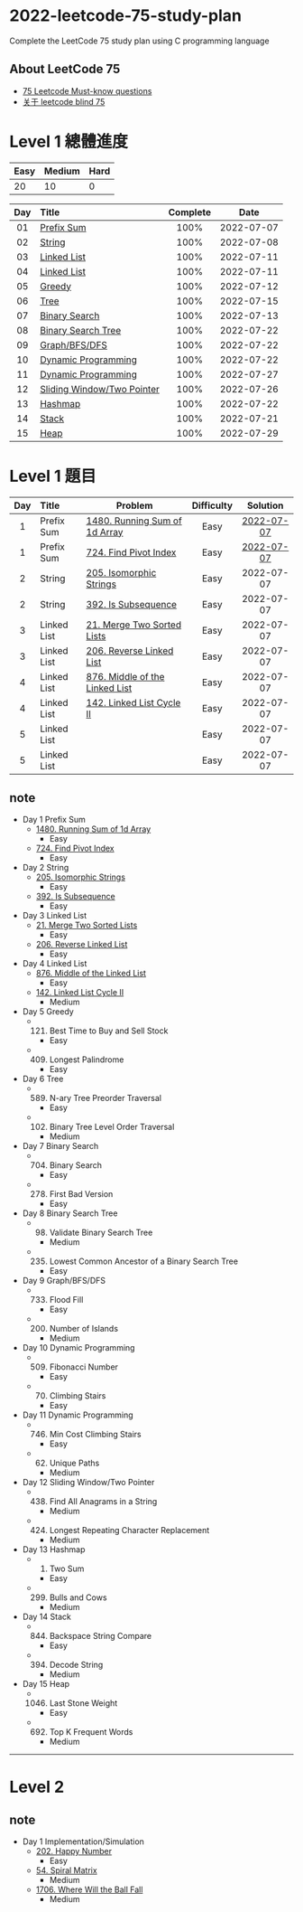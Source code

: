 # 2022-leetcode-75-study-plan
Complete the LeetCode 75 study plan using C programming language

## About LeetCode 75
- [75 Leetcode Must-know questions](https://medium.com/@miniChang8/75-leetcode-must-know-questions-953b3749c7e9)
- [关于 leetcode blind 75](https://raymondjiang.net/2022/02/18/about-leetcode-blind-75/)

# Level 1 總體進度
| Easy | Medium | Hard |
|---|---|---|
| 20 | 10 | 0 |

| Day | Title | Complete | Date |
|:----:|:---------|:-----:|:--------:|
| 01 | [Prefix Sum](https://github.com/Hsu1685/2022-leetcode-75-study-plan/blob/main/Day_01_Prefix_Sum/Day_01_Prefix_Sum.md) | 100% | 2022-07-07 |
| 02 | [String](https://github.com/Hsu1685/2022-leetcode-75-study-plan/blob/main/Day_02_String/Day_02_String.md) | 100% | 2022-07-08 |
| 03 | [Linked List](https://github.com/Hsu1685/2022-leetcode-75-study-plan/blob/main/Day_03_Linked_List/Day_03_Linked_List.md) | 100% | 2022-07-11 |
| 04 | [Linked List](https://github.com/Hsu1685/2022-leetcode-75-study-plan/blob/main/Day_04_Linked_List/Day_04_Linked_List.md) | 100% | 2022-07-11 |
| 05 | [Greedy](https://github.com/Hsu1685/2022-leetcode-75-study-plan/blob/main/Day_05_Greedy/Day_05_Greedy.md) | 100% | 2022-07-12 |
| 06 | [Tree](https://github.com/Hsu1685/2022-leetcode-75-study-plan/blob/main/Day_06_Tree/Day_06_Tree.md) | 100% | 2022-07-15 |
| 07 | [Binary Search](https://github.com/Hsu1685/2022-leetcode-75-study-plan/blob/main/Day_07_Binary_Search/Day_07_Binary_Search.md) | 100% | 2022-07-13 |
| 08 | [Binary Search Tree](https://github.com/Hsu1685/2022-leetcode-75-study-plan/blob/main/Day_08_Binary_Search_Tree/Day_08_Binary_Search_Tree.md) | 100% | 2022-07-22 |
| 09 | [Graph/BFS/DFS](https://github.com/Hsu1685/2022-leetcode-75-study-plan/blob/main/Day_09_Graph_BFS_DFS/Day_09_Graph_BFS_DFS.md) | 100% | 2022-07-22 |
| 10 | [Dynamic Programming](https://github.com/Hsu1685/2022-leetcode-75-study-plan/blob/main/Day_10_Dynamic_Programming/Day_10_Dynamic_Programming.md) | 100% | 2022-07-22 |
| 11 | [Dynamic Programming](https://github.com/Hsu1685/2022-leetcode-75-study-plan/blob/main/Day_11_Dynamic_Programming/Day_11_Dynamic_Programming.md) | 100% | 2022-07-27 |
| 12 | [Sliding Window/Two Pointer](https://github.com/Hsu1685/2022-leetcode-75-study-plan/blob/main/Day_12_Sliding_Window+Two_Pointer/Day_12_Sliding_Window+Two_Pointer.md) | 100% | 2022-07-26 |
| 13 | [Hashmap](https://github.com/Hsu1685/2022-leetcode-75-study-plan/blob/main/Day_13_Hashmap/Day_13_Hashmap.md) | 100% | 2022-07-22 |
| 14 | [Stack](https://github.com/Hsu1685/2022-leetcode-75-study-plan/blob/main/Day_14_Stack/Day_14_Stack.md) | 100% | 2022-07-21 |
| 15 | [Heap](https://github.com/Hsu1685/2022-leetcode-75-study-plan/blob/main/Day_15_Heap/Day_15_Heap.md) | 100% | 2022-07-29 |


# Level 1 題目
| Day | Title | Problem | Difficulty | Solution |
|:---:|:---|---|:---:|:---:|
| 1 | Prefix Sum | [1480. Running Sum of 1d Array](https://leetcode.com/problems/running-sum-of-1d-array/) | Easy | [2022-07-07](https://github.com/Hsu1685/2022-leetcode-75-study-plan/blob/main/Day_01_Prefix_Sum/Day_01_Prefix_Sum.md#1480-running-sum-of-1d-array) |
| 1 | Prefix Sum | [724. Find Pivot Index](https://leetcode.com/problems/find-pivot-index/) | Easy | [2022-07-07](https://github.com/Hsu1685/2022-leetcode-75-study-plan/blob/main/Day_01_Prefix_Sum/Day_01_Prefix_Sum.md#724-find-pivot-index) |
| 2 | String | [205. Isomorphic Strings](https://leetcode.com/problems/isomorphic-strings/) | Easy | 2022-07-07 |
| 2 | String | [392. Is Subsequence](https://leetcode.com/problems/is-subsequence/) | Easy | 2022-07-07 |
| 3 | Linked List | [21. Merge Two Sorted Lists](https://leetcode.com/problems/merge-two-sorted-lists/) | Easy | 2022-07-07 |
| 3 | Linked List | [206. Reverse Linked List](https://leetcode.com/problems/reverse-linked-list/) | Easy | 2022-07-07 |
| 4 | Linked List | [876. Middle of the Linked List](https://leetcode.com/problems/middle-of-the-linked-list/) | Easy | 2022-07-07 |
| 4 | Linked List | [142. Linked List Cycle II](https://leetcode.com/problems/linked-list-cycle-ii/) | Easy | 2022-07-07 |
| 5 | Linked List |  | Easy | 2022-07-07 |
| 5 | Linked List |  | Easy | 2022-07-07 |

## note
- Day 1 Prefix Sum
    - [1480. Running Sum of 1d Array](https://leetcode.com/problems/running-sum-of-1d-array)
        - Easy
    - [724. Find Pivot Index](https://leetcode.com/problems/find-pivot-index)
        - Easy
- Day 2 String
    - [205. Isomorphic Strings](https://leetcode.com/problems/isomorphic-strings/)
        - Easy
    - [392. Is Subsequence](https://leetcode.com/problems/is-subsequence/)
        - Easy
- Day 3 Linked List
    - [21. Merge Two Sorted Lists](https://leetcode.com/problems/merge-two-sorted-lists/)
        - Easy
    - [206. Reverse Linked List](https://leetcode.com/problems/reverse-linked-list/)
        - Easy
- Day 4 Linked List
    - [876. Middle of the Linked List](https://leetcode.com/problems/middle-of-the-linked-list/)
        - Easy
    - [142. Linked List Cycle II](https://leetcode.com/problems/linked-list-cycle-ii/)
        - Medium
- Day 5 Greedy
    - 121. Best Time to Buy and Sell Stock
        - Easy
    - 409. Longest Palindrome
        - Easy
- Day 6 Tree
    - 589. N-ary Tree Preorder Traversal
        - Easy
    - 102. Binary Tree Level Order Traversal
        - Medium
- Day 7 Binary Search
    - 704. Binary Search
        - Easy
    - 278. First Bad Version
        - Easy
- Day 8 Binary Search Tree
    - 98. Validate Binary Search Tree
        - Medium
    - 235. Lowest Common Ancestor of a Binary Search Tree
        - Easy
- Day 9 Graph/BFS/DFS
    - 733. Flood Fill
        - Easy
    - 200. Number of Islands
        - Medium
- Day 10 Dynamic Programming
    - 509. Fibonacci Number
        - Easy
    - 70. Climbing Stairs
        - Easy
- Day 11 Dynamic Programming
    - 746. Min Cost Climbing Stairs
        - Easy
    - 62. Unique Paths
        - Medium
- Day 12 Sliding Window/Two Pointer
    - 438. Find All Anagrams in a String
        - Medium
    - 424. Longest Repeating Character Replacement
        - Medium
- Day 13 Hashmap
    - 1. Two Sum
        - Easy
    - 299. Bulls and Cows
        - Medium
- Day 14 Stack
    - 844. Backspace String Compare
        - Easy
    - 394. Decode String
        - Medium
- Day 15 Heap
    - 1046. Last Stone Weight
        - Easy
    - 692. Top K Frequent Words
        - Medium


---
# Level 2
## note
- Day 1 Implementation/Simulation
    - [202. Happy Number](https://leetcode.com/problems/happy-number/)
        - Easy
    - [54. Spiral Matrix](https://leetcode.com/problems/spiral-matrix/)
        - Medium
    - [1706. Where Will the Ball Fall](https://leetcode.com/problems/where-will-the-ball-fall/)
        - Medium
